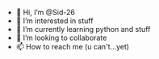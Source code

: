 - 👋 Hi, I’m @Sid-26
- 👀 I’m interested in stuff 
- 🌱 I’m currently learning python and stuff
- 💞️ I’m looking to collaborate 
- 📫 How to reach me (u can't...yet)

<!---
Sid-26/Sid-26 is a ✨ special ✨ repository because its `README.md` (this file) appears on your GitHub profile.
You can click the Preview link to take a look at your changes.
--->
